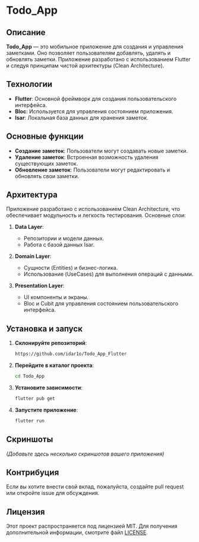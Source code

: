 
# Todo_App

## Описание

**Todo_App** — это мобильное приложение для создания и управления заметками. Оно позволяет пользователям добавлять, удалять и обновлять заметки. Приложение разработано с использованием Flutter и следуя принципам чистой архитектуры (Clean Architecture). 

## Технологии

- **Flutter**: Основной фреймворк для создания пользовательского интерфейса.
- **Bloc**: Используется для управления состоянием приложения.
- **Isar**: Локальная база данных для хранения заметок.

## Основные функции

- **Создание заметок**: Пользователи могут создавать новые заметки.
- **Удаление заметок**: Встроенная возможность удаления существующих заметок.
- **Обновление заметок**: Пользователи могут редактировать и обновлять свои заметки.

## Архитектура

Приложение разработано с использованием Clean Architecture, что обеспечивает модульность и легкость тестирования. Основные слои:

1. **Data Layer**:
   - Репозитории и модели данных.
   - Работа с базой данных Isar.

2. **Domain Layer**:
   - Сущности (Entities) и бизнес-логика.
   - Использование (UseCases) для выполнения операций с данными.

3. **Presentation Layer**:
   - UI компоненты и экраны.
   - Bloc и Cubit для управления состоянием пользовательского интерфейса.

## Установка и запуск

1. **Склонируйте репозиторий**:

    ```bash
    https://github.com/idar1o/Todo_App_Flutter
    ```

2. **Перейдите в каталог проекта**:

    ```bash
    cd Todo_App
    ```

3. **Установите зависимости**:

    ```bash
    flutter pub get
    ```

4. **Запустите приложение**:

    ```bash
    flutter run
    ```

## Скриншоты

*(Добавьте здесь несколько скриншотов вашего приложения)*

## Контрибуция

Если вы хотите внести свой вклад, пожалуйста, создайте pull request или откройте issue для обсуждения.

## Лицензия

Этот проект распространяется под лицензией MIT. Для получения дополнительной информации, смотрите файл [LICENSE](LICENSE).

